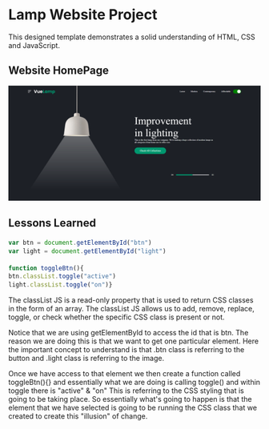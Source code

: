 
# Lamp Website Project

This designed template demonstrates a solid understanding of HTML, CSS and JavaScript.




## Website HomePage

![VueLamp Website HomePage](https://github.com/zaidaslam99/Lamp_Home_Page_Project/blob/main/project_pictures/lamp_homepage.png?raw=true)


## Lessons Learned

```javascript
var btn = document.getElementById("btn")
var light = document.getElementById("light")

function toggleBtn(){
btn.classList.toggle("active")
light.classList.toggle("on")}
```
The classList JS is a read-only property that is used to return CSS classes in the form of an array. The classList JS allows us to add, remove, replace, toggle, or check whether the specific CSS class is present or not.

Notice that we are using getElementById to access the id that is btn. The reason we are doing this is that we want to get one particular element. Here the important concept to understand is that .btn class is referring to the button and .light class is referring to the image.

Once we have access to that element we then create a function called toggleBtn(){} and essentially what we are doing is calling toggle() and within toggle there is "active" & "on" This is referring to the CSS styling that is going to be taking place. So essentially what's going to happen is that the element that we have selected is going to be running the CSS class that we created to create this "illusion" of change. 
